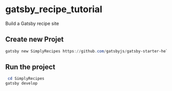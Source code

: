 # gatsby_recipe_tutorial

Build a Gatsby recipe site

## Create new Projet

```powershell
gatsby new SimplyRecipes https://github.com/gatsbyjs/gatsby-starter-hello-world

```

## Run the project

```powershell
 cd SimplyRecipes
gatsby develop
```

